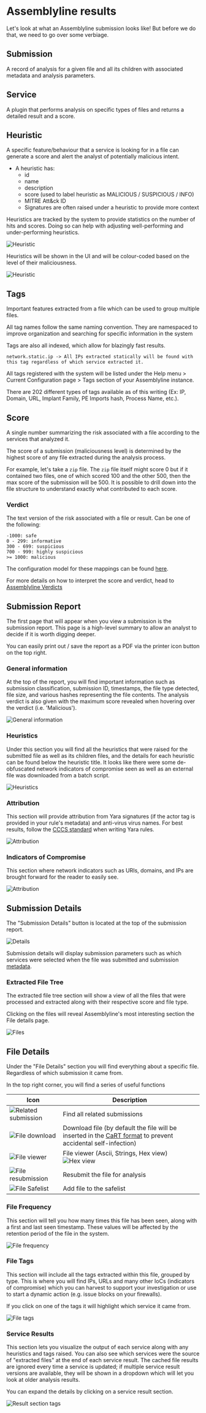 # Assemblyline results

Let's look at what an Assemblyline submission looks like! But before we do that, we need to go over some verbiage.

## Submission
A record of analysis for a given file and all its children with associated metadata and analysis parameters.

## Service
A plugin that performs analysis on specific types of files and returns a detailed result and a score.

## Heuristic
A specific feature/behaviour that a service is looking for in a file can generate a score and alert the analyst of potentially malicious intent.

- A heuristic has:
    - id
    - name
    - description
    - score (used to label heuristic as MALICIOUS / SUSPICIOUS / INFO)
    - MITRE Att&ck ID
    - Signatures are often raised under a heuristic to provide more context

Heuristics are tracked by the system to provide statistics on the number of hits and scores. Doing so can help with adjusting well-performing and under-performing heuristics.

![Heuristic](./images/heuristic.png)

Heuristics will be shown in the UI and will be colour-coded based on the level of their maliciousness.

![Heuristic](./images/heuristic2.png)

## Tags
Important features extracted from a file which can be used to group multiple files.

All tag names follow the same naming convention. They are namespaced to improve organization and searching for specific information in the system

Tags are also all indexed, which allow for blazingly fast results.

`network.static.ip -> All IPs extracted statically will be found with this tag regardless of which service extracted it.`

All tags registered with the system will be listed under the Help menu > Current Configuration page > Tags section of your Assemblyline instance.

There are 202 different types of tags available as of this writing (Ex: IP, Domain, URL, Implant Family, PE Imports hash, Process Name, etc.).

## Score
A single number summarizing the risk associated with a file according to the services that analyzed it.

The score of a submission (maliciousness level) is determined by the highest score of any file extracted during the analysis process.

For example, let's take a `zip` file. The `zip` file itself might score 0 but if it contained two files, one of which
scored 100 and the other 500, then the max score of the submission will be 500. It is possible to drill down into the file
structure to understand exactly what contributed to each score.

### Verdict
The text version of the risk associated with a file or result. Can be one of the following:
```
-1000: safe
0 - 299: informative
300 - 699: suspicious
700 - 999: highly suspicious
>= 1000: malicious
```
The configuration model for these mappings can be found [here](../../odm/models/config/#verdicts).

For more details on how to interpret the score and verdict, head to [Assemblyline Verdicts](../../user_manual/verdicts)

## Submission Report
The first page that will appear when you view a submission is the submission report. This page is a high-level summary to allow an analyst to decide if it is worth digging deeper.

You can easily print out / save the report as a PDF via the printer icon button on the top right.

### General information
At the top of the report, you will find important information such as submission classification, submission ID, timestamps, the file type detected, file size, and various hashes representing the file contents. The analysis verdict is also given with the maximum score revealed when hovering over the verdict (i.e. 'Malicious').

![General information](./images/report_gi.png)

### Heuristics
Under this section you will find all the heuristics that were raised for the submitted file as well as its children files, and the details for each heuristic can be found below the heuristic title. It looks like there were some de-obfuscated network indicators of compromise seen as well as an external file was downloaded from a batch script.

![Heuristics](./images/heuristics_section.png)

### Attribution
This section will provide attribution from Yara signatures (if the actor tag is provided in your rule's metadata) and anti-virus virus names.
For best results, follow the [CCCS standard](https://github.com/CybercentreCanada/CCCS-Yara) when writing Yara rules.

![Attribution](./images/report_attribution.png)

### Indicators of Compromise
This section where network indicators such as URIs, domains, and IPs are brought forward for the  reader to easily see.

![Attribution](./images/iocs_section.png)

## Submission Details
The "Submission Details" button is located at the top of the submission report.

![Details](./images/report_viewdetails.png)

Submission details will display submission parameters such as which services were selected when the file was submitted
and submission [metadata](../../integration/python/#submit-a-file-url-or-sha256-for-analysis).

### Extracted File Tree
The extracted file tree section will show a view of all the files that were processed and extracted along with their respective score and file type.

Clicking on the files will reveal Assemblyline's most interesting section the File details page.

![Files](./images/report_files.png)

## File Details
Under the "File Details" section you will find everything about a specific file. Regardless of which submission it came from.

In the top right corner, you will find a series of useful functions

| Icon | Description|
| ---- | -----|
| ![Related submission](./images/icon_related_submission.png) | Find all related submissions |
| ![File download](./images/icon_download.png) | Download file (by default the file will be inserted in the [CaRT format](https://pypi.org/project/cart/) to prevent accidental self-infection) |
| ![File viewer](./images/icon_fileviewer.png) | File viewer (Ascii, Strings, Hex view) ![Hex view](./images/hex.png) |
| ![File resubmission](./images/icon_resubmit.png) | Resubmit the file for analysis |
| ![File Safelist](./images/icon_safelist.png) | Add file to the safelist |

### File Frequency
This section will tell you how many times this file has been seen, along with a first and last seen timestamp. These
values will be affected by the retention period of the file in the system.

![File frequency](./images/file_freq.png)

### File Tags
This section will include all the tags extracted within this file, grouped by type. This is where you will find IPs,
URLs and many other IoCs (indicators of compromise) which you can harvest to support your investigation or use to start
a dynamic action (e.g. issue blocks on your firewalls).

If you click on one of the tags it will highlight which service it came from.

![File tags](./images/file_tags.png)

### Service Results
This section lets you visualize the output of each service along with any heuristics and tags raised. You can also see
which services were the source of "extracted files" at the end of each service result. The cached file results are
ignored every time a service is updated; if multiple service result versions are available, they will be shown in a
dropdown which will let you look at older analysis results.

You can expand the details by clicking on a service result section.

![Result section tags](./images/results_section.png)
